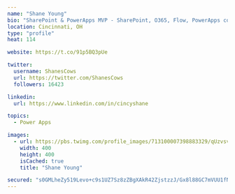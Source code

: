 ```yaml
---
name: "Shane Young"
bio: "SharePoint & PowerApps MVP - SharePoint, O365, Flow, PowerApps consulting? @PowerApps911 | Pure Snark? You found it."
location: Cincinnati, OH
type: "profile"
heat: 114

website: https://t.co/91p5BQ3pUe

twitter:
  username: ShanesCows
  url: https://twitter.com/ShanesCows
  followers: 16423

linkedin:
  url: https://www.linkedin.com/in/cincyshane

topics:
  - Power Apps

images:
  - url: https://pbs.twimg.com/profile_images/713100007398883329/qUzvsvQ3_400x400.jpg
    width: 400
    height: 400
    isCached: true
    title: "Shane Young"

secured: "s0GMLheZy519Levo+c9s1UZ7Sz8zZBgXAkR42ZjstzzJ/Gx8l88GC7mVUU1fNDwISx2O9ldvn7BNr+vsrETxMlly12gYFIJZWKv/ujYsrW52jJBMZTRabi3176/+Be6gylJhzaqInI7TkdqmS+koVtgaps0og9pYRe3CfYJQoOaZ6GFKqgDP8DkmbnIUIbc4W1UTLaG5lFTJlu9ZK0qt6iVBcG9wlTLepByT0N/6ZsXtdj2nqTZ5T/YPWGy8g0BWdT1biufW1t+wVRXCuxFPSatuniwaeImMFNuFLBNXswxHodRfDpv4uc6BlJucE3bdO/2xCBFWaTjF7f638py4h/A6QyoHFW3MlRrLxYbiv+9v3vDo1pu9MQxa+c+tkwwGgdjBd6RLoU5UgDtCXsaCDe4niQ4rLJDQO/rIwQMqEj0=;dpQcdBuqetpnQh3aOMhc5g=="
---
```


